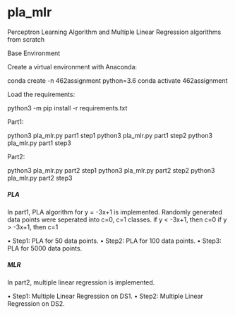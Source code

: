 # pla_mlr
Perceptron Learning Algorithm and Multiple Linear Regression algorithms from scratch

Base Environment

Create a virtual environment with Anaconda:

conda create -n 462assignment python=3.6
conda activate 462assignment

Load the requirements:

python3 -m pip install -r requirements.txt


Part1:

python3 pla_mlr.py part1 step1
python3 pla_mlr.py part1 step2
python3 pla_mlr.py part1 step3


Part2:

python3 pla_mlr.py part2 step1
python3 pla_mlr.py part2 step2
python3 pla_mlr.py part2 step3


##### PLA #####

In part1, PLA algorithm for y = -3x+1 is implemented. Randomly generated data points were seperated into c=0, c=1 classes.
if y < -3x+1, then c=0
if y > -3x+1, then c=1

• Step1: PLA for 50 data points.
• Step2: PLA for 100 data points.
• Step3: PLA for 5000 data points.

##### MLR #####

In part2, multiple linear regression is implemented. 

• Step1: Multiple Linear Regression on DS1.
• Step2: Multiple Linear Regression on DS2.


